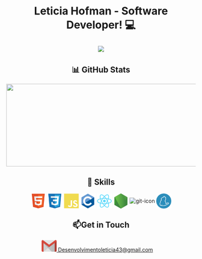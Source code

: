 # <p align="center">Leticia Hofman - Software Developer! 💻</p>

<p align="center">
  <a href="https://git.io/typing-svg"><img src="https://readme-typing-svg.demolab.com?font=Edu+SA+Beginner&size=30&pause=1&color=read&center=true&multiline=true&repeat=false&width=600&height=100&lines=Hello%2C+my+name+is+Leticia+Hofman;I'm+a+Software+Developer" /></a>
</p>

<div align="center">
  <h2>📊 GitHub Stats</h2>
  <img align="center" height="220em" width="830em" src="https://github-readme-stats.vercel.app/api/top-langs/?username=lehhofman&layout=compact&langs_count=16&theme=great-gatsby"/>
</div>

<div align="center"> 
    <h2>🚀 Skills </h2>
    <img align="center" height="40" width="40" alt="html-icon" src="https://raw.githubusercontent.com/devicons/devicon/master/icons/html5/html5-original.svg">
    <img align="center" height="40" width="40" alt="css-icon" src="https://raw.githubusercontent.com/devicons/devicon/master/icons/css3/css3-original.svg">
    <img align="center" height="40" width="40" alt="js-icon"  src="https://raw.githubusercontent.com/devicons/devicon/master/icons/javascript/javascript-plain.svg">
    <img align="center" height="40" width="40" alt="c-icon" src="https://raw.githubusercontent.com/devicons/devicon/master/icons/c/c-original.svg">
    <img align="center" height="40" width="40" alt="react-icon" src="https://raw.githubusercontent.com/devicons/devicon/master/icons/react/react-original.svg">
    <img align="center" height="40" width="40" alt="nodejs-icon" src="https://raw.githubusercontent.com/devicons/devicon/master/icons/nodejs/nodejs-original.svg">
    <img align="center" height="40" width="40" alt="git-icon" src="https://www.vectorlogo.zone/logos/git-scm/git-scm-icon.svg">
    <img align="center" height="40" width="40" alt="yarn-icon" src="https://raw.githubusercontent.com/devicons/devicon/master/icons/yarn/yarn-original.svg">
</div>
    
<h2 align="center"> 📫Get in Touch</h2>
<div align="center" style="margin-top: 20px;">
    <a href = "mailto:work.leticia.desenvolvimentoleticia43@gmail.com" style="margin-right: 20px;">
      <img width="40" src="gmail.svg">
       Desenvolvimentoleticia43@gmail.com
    </a>
</div>
